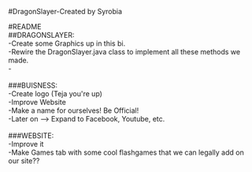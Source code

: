 #DragonSlayer-Created by Syrobia
<p>
#README<br>
##DRAGONSLAYER:<br>
-Create some Graphics up in this bi.<br>
-Rewire the DragonSlayer.java class to implement all these methods we made.<br>
-<br>
<br>
###BUISNESS:<br>
-Create logo (Teja you're up)<br>
-Improve Website<br>
-Make a name for ourselves! Be Official!<br>
-Later on --> Expand to Facebook, Youtube, etc.<br>
<br>
###WEBSITE:<br>
-Improve it<br>
-Make Games tab with some cool flashgames that we can legally add on our site??<br>
